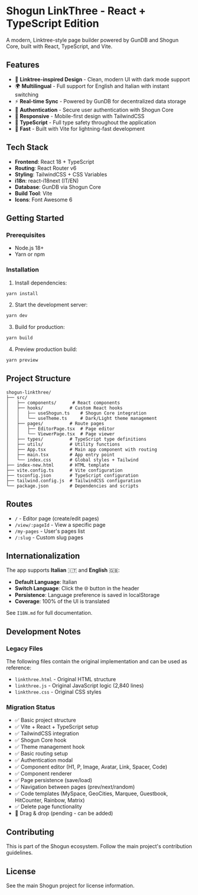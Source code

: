 # Shogun LinkThree - React + TypeScript Edition

A modern, Linktree-style page builder powered by GunDB and Shogun Core, built with React, TypeScript, and Vite.

## Features

- 🎨 **Linktree-inspired Design** - Clean, modern UI with dark mode support
- 🌍 **Multilingual** - Full support for English and Italian with instant switching
- ⚡ **Real-time Sync** - Powered by GunDB for decentralized data storage
- 🔐 **Authentication** - Secure user authentication with Shogun Core
- 📱 **Responsive** - Mobile-first design with TailwindCSS
- 🎯 **TypeScript** - Full type safety throughout the application
- 🚀 **Fast** - Built with Vite for lightning-fast development

## Tech Stack

- **Frontend**: React 18 + TypeScript
- **Routing**: React Router v6
- **Styling**: TailwindCSS + CSS Variables
- **i18n**: react-i18next (IT/EN)
- **Database**: GunDB via Shogun Core
- **Build Tool**: Vite
- **Icons**: Font Awesome 6

## Getting Started

### Prerequisites

- Node.js 18+
- Yarn or npm

### Installation

1. Install dependencies:
```bash
yarn install
```

2. Start the development server:
```bash
yarn dev
```

3. Build for production:
```bash
yarn build
```

4. Preview production build:
```bash
yarn preview
```

## Project Structure

```
shogun-linkthree/
├── src/
│   ├── components/      # React components
│   ├── hooks/          # Custom React hooks
│   │   ├── useShogun.ts    # Shogun Core integration
│   │   └── useTheme.ts     # Dark/Light theme management
│   ├── pages/          # Route pages
│   │   ├── EditorPage.tsx  # Page editor
│   │   └── ViewerPage.tsx  # Page viewer
│   ├── types/          # TypeScript type definitions
│   ├── utils/          # Utility functions
│   ├── App.tsx         # Main app component with routing
│   ├── main.tsx        # App entry point
│   └── index.css       # Global styles + Tailwind
├── index-new.html      # HTML template
├── vite.config.ts      # Vite configuration
├── tsconfig.json       # TypeScript configuration
├── tailwind.config.js  # TailwindCSS configuration
└── package.json        # Dependencies and scripts
```

## Routes

- `/` - Editor page (create/edit pages)
- `/view/:pageId` - View a specific page
- `/my-pages` - User's pages list
- `/:slug` - Custom slug pages

## Internationalization

The app supports **Italian** 🇮🇹 and **English** 🇬🇧:

- **Default Language**: Italian
- **Switch Language**: Click the 🌐 button in the header
- **Persistence**: Language preference is saved in localStorage
- **Coverage**: 100% of the UI is translated

See `I18N.md` for full documentation.

## Development Notes

### Legacy Files

The following files contain the original implementation and can be used as reference:
- `linkthree.html` - Original HTML structure
- `linkthree.js` - Original JavaScript logic (2,840 lines)
- `linkthree.css` - Original CSS styles

### Migration Status

- ✅ Basic project structure
- ✅ Vite + React + TypeScript setup
- ✅ TailwindCSS integration
- ✅ Shogun Core hook
- ✅ Theme management hook
- ✅ Basic routing setup
- ✅ Authentication modal
- ✅ Component editor (H1, P, Image, Avatar, Link, Spacer, Code)
- ✅ Component renderer
- ✅ Page persistence (save/load)
- ✅ Navigation between pages (prev/next/random)
- ✅ Code templates (MySpace, GeoCities, Marquee, Guestbook, HitCounter, Rainbow, Matrix)
- ✅ Delete page functionality
- 🚧 Drag & drop (pending - can be added)

## Contributing

This is part of the Shogun ecosystem. Follow the main project's contribution guidelines.

## License

See the main Shogun project for license information.

